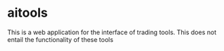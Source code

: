 # aitools
This is a web application for the interface of trading tools. This does not entail the functionality of these tools
